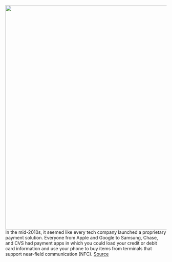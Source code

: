 <img src='https://cdn.vox-cdn.com/thumbor/-Y6rPjXc_rchMNoYFtR8sbnCmxI=/0x0:2040x1360/1200x800/filters:focal(929x580:1255x906)/cdn.vox-cdn.com/uploads/chorus_image/image/66173232/akrales_190903_3635_0219.0.jpg' width='700px' /><br/>
In the mid-2010s, it seemed like every tech company launched a proprietary payment solution. Everyone from Apple and Google to Samsung, Chase, and CVS had payment apps in which you could load your credit or debit card information and use your phone to buy items from terminals that support near-field communication (NFC).
<a href='https://www.theverge.com/2020/1/27/21078968/how-to-set-up-fitbit-pay-credit-debit-card-versa-ionic-charge-3'> Source <a/>